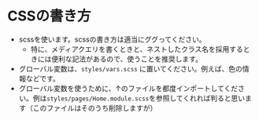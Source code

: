 # CSSの書き方
- scssを使います。scssの書き方は適当にググってください。
  - 特に、メディアクエリを書くときと、ネストしたクラス名を採用するときには便利な記法があるので、使うことを推奨します。
- グローバル変数は、``styles/vars.scss`` に置いてください。例えば、色の情報などです。
- グローバル変数を使うために、↑のファイルを都度インポートしてください。例は``styles/pages/Home.module.scss``を参照してくれれば判ると思います（このファイルはそのうち削除しますが）
